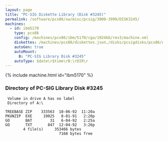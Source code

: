 ```yaml
---
layout: page
title: "PC-SIG Diskette Library (Disk #3245)"
permalink: /software/pcx86/sw/misc/pcsig/3000-3999/DISK3245/
machines:
  - id: ibm5170
    type: pcx86
    config: /machines/pcx86/ibm/5170/cga/1024kb/rev3/machine.xml
    diskettes: /machines/pcx86/diskettes.json,/disks/pcsigdisks/pcx86/diskettes.json
    autoGen: true
    autoMount:
      B: "PC-SIG Library Disk #3245"
    autoType: $date\r$time\rB:\rDIR\r
---
```


{% include machine.html id="ibm5170" %}

### Directory of PC-SIG Library Disk #3245

     Volume in drive A has no label
     Directory of A:\

    TREEBASE ZIP    333563  10-06-92  11:20a
    PKUNZIP  EXE     19025   8-01-91   2:20p
    GO       BAT        31   6-04-92   2:25a
    GO       TXT       847  12-04-92   3:26p
            4 file(s)     353466 bytes
                            7168 bytes free
